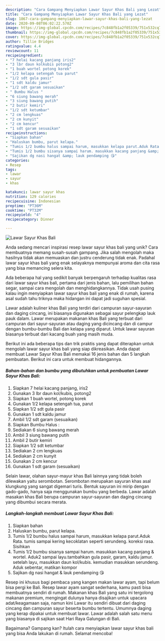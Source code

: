 ```yaml
---
description: "Cara Gampang Menyiapkan Lawar Sayur Khas Bali yang Lezat"
title: "Cara Gampang Menyiapkan Lawar Sayur Khas Bali yang Lezat"
slug: 1867-cara-gampang-menyiapkan-lawar-sayur-khas-bali-yang-lezat
date: 2020-09-08T06:02:22.570Z
image: https://img-global.cpcdn.com/recipes/7c848fb1a2f05339/751x532cq70/lawar-sayur-khas-bali-foto-resep-utama.jpg
thumbnail: https://img-global.cpcdn.com/recipes/7c848fb1a2f05339/751x532cq70/lawar-sayur-khas-bali-foto-resep-utama.jpg
cover: https://img-global.cpcdn.com/recipes/7c848fb1a2f05339/751x532cq70/lawar-sayur-khas-bali-foto-resep-utama.jpg
author: Tillie Bridges
ratingvalue: 4.4
reviewcount: 11
recipeingredient:
- "7 helai kacang panjang iris2"
- "3 lbr daun kolkubis potong2"
- "1 buah wortel potong korek"
- "1/2 kelapa setengah tua parut"
- "1/2 sdt gula pasir"
- "1 sdt kaldu jamur"
- "1/2 sdt garam sesuaikan"
- " Bumbu Halus "
- "6 siung bawang merah"
- "3 siung bawang putih"
- "2 butir kemiri"
- "1/2 sdt ketumbar"
- "2 cm lengkuas"
- "2 cm kunyit"
- "2 cm kencur"
- "1 sdt garam sesuaikan"
recipeinstructions:
- "Siapkan bahan"
- "Haluskan bumbu, parut kelapa."
- "Tumis 1/2 bumbu halus sampai harum, masukkan kelapa parut.Aduk Rata. tumis sampai kering kecoklatan seperti serundeng. koreksi rasa. Sisihkan"
- "Tumis 1/2 bumbu sisanya sampai harum. masukkan kacang panjang &amp; wortel. Aduk2 sampai layu.tambahkan gula pasir, garam, kaldu jamur. setelah layu, masukkan daun kol/kubis. kemudian masukkan serundeng. Aduk sebentar, matikan kompor"
- "Sajikan dg nasi hangat &amp; lauk pendamping 😘"
categories:
- Resep
tags:
- lawar
- sayur
- khas

katakunci: lawar sayur khas 
nutrition: 129 calories
recipecuisine: Indonesian
preptime: "PT36M"
cooktime: "PT32M"
recipeyield: "4"
recipecategory: Dinner

---
```



![Lawar Sayur Khas Bali](https://img-global.cpcdn.com/recipes/7c848fb1a2f05339/751x532cq70/lawar-sayur-khas-bali-foto-resep-utama.jpg)

Anda sedang mencari inspirasi resep lawar sayur khas bali yang unik? Cara membuatnya memang susah-susah gampang. Jika salah mengolah maka hasilnya tidak akan memuaskan dan justru cenderung tidak enak. Padahal lawar sayur khas bali yang enak selayaknya mempunyai aroma dan cita rasa yang bisa memancing selera kita.

Ada beberapa hal yang sedikit banyak berpengaruh terhadap kualitas rasa dari lawar sayur khas bali, pertama dari jenis bahan, lalu pemilihan bahan segar, sampai cara mengolah dan menghidangkannya. Tidak usah pusing kalau ingin menyiapkan lawar sayur khas bali yang enak di rumah, karena asal sudah tahu triknya maka hidangan ini dapat jadi suguhan spesial.

Lawar adalah kuliner khas Bali yang terdiri dari campuran sayur-sayuran dan daging cincang, ini biasanya digunakan sebagai sayur pelengkap lauk pauk dalam. Lawar merupakan makanan khas Bali yang terbuat dari campuran dari sayur-sayuran atau daging yang dicincang dan di campur dengan bumbu-bumbu Bali dan kelapa yang diparut. Untuk lawar sayuran biasanya terbuat dari kacang buah yang masih muda.


Berikut ini ada beberapa tips dan trik praktis yang dapat diterapkan untuk mengolah lawar sayur khas bali yang siap dikreasikan. Anda dapat membuat Lawar Sayur Khas Bali memakai 16 jenis bahan dan 5 langkah pembuatan. Berikut ini cara untuk membuat hidangannya.

<!--inarticleads1-->

##### Bahan-bahan dan bumbu yang dibutuhkan untuk pembuatan Lawar Sayur Khas Bali:

1. Siapkan 7 helai kacang panjang, iris2
1. Gunakan 3 lbr daun kol/kubis, potong2
1. Siapkan 1 buah wortel, potong korek
1. Gunakan 1/2 kelapa setengah tua, parut
1. Siapkan 1/2 sdt gula pasir
1. Gunakan 1 sdt kaldu jamur
1. Ambil 1/2 sdt garam (sesuaikan)
1. Siapkan  Bumbu Halus :
1. Sediakan 6 siung bawang merah
1. Ambil 3 siung bawang putih
1. Ambil 2 butir kemiri
1. Siapkan 1/2 sdt ketumbar
1. Sediakan 2 cm lengkuas
1. Sediakan 2 cm kunyit
1. Gunakan 2 cm kencur
1. Gunakan 1 sdt garam (sesuaikan)


Selain lawar, olahan sayur-mayur khas Bali lainnya yang tidak boleh dilewakan yaitu serombotan. Serombotan merupakan sayuran khas asal klungkung yang sangat digemari turis. Bentuk sayuran ini mirip dengan gado-gado, hanya saja menggunakan bumbu yang berbeda. Lawar adalah masakan khas Bali berupa campuran sayur-sayuran dan daging cincang yang dibumbui secara merata. 

<!--inarticleads2-->

##### Langkah-langkah membuat Lawar Sayur Khas Bali:

1. Siapkan bahan
1. Haluskan bumbu, parut kelapa.
1. Tumis 1/2 bumbu halus sampai harum, masukkan kelapa parut.Aduk Rata. tumis sampai kering kecoklatan seperti serundeng. koreksi rasa. Sisihkan
1. Tumis 1/2 bumbu sisanya sampai harum. masukkan kacang panjang &amp; wortel. Aduk2 sampai layu.tambahkan gula pasir, garam, kaldu jamur. setelah layu, masukkan daun kol/kubis. kemudian masukkan serundeng. Aduk sebentar, matikan kompor
1. Sajikan dg nasi hangat &amp; lauk pendamping 😘


Resep ini khusus bagi pembaca yang kangen makan lawar ayam, tapi belum bisa pergi ke Bali. Resep lawar ayam sangat sederhana, kamu pasti bisa membuatnya sendiri di rumah. Makanan khas Bali yang satu ini tergolong makanan premium, mengingat dulunya hanya disajikan untuk upacara adat/keagamaan saja, namun kini Lawar itu sendiri dibuat dari daging cincang dan campuran sayur beserta bumbu tertentu. Umumnya daging yang kerap dipakai untuk membuat lawar. Lawar adalah salah satu menu yang biasanya di sajikan saat Hari Raya Galungan di Bali. 

Bagaimana? Gampang kan? Itulah cara menyiapkan lawar sayur khas bali yang bisa Anda lakukan di rumah. Selamat mencoba!
